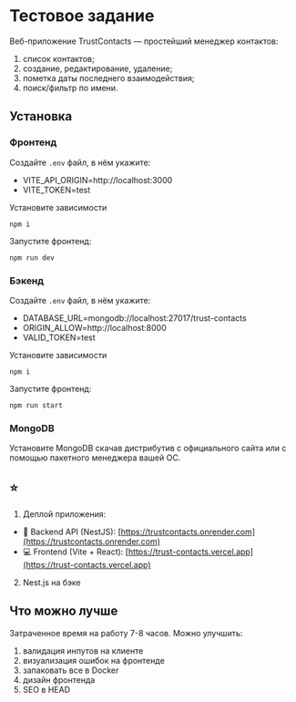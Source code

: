 # Тестовое задание

Веб-приложение TrustContacts — простейший менеджер контактов:
1. список контактов;
2. создание, редактирование, удаление;
3. пометка даты последнего взаимодействия;
4. поиск/фильтр по имени.

## Установка

### Фронтенд
Создайте `.env` файл, в нём укажите:

* VITE_API_ORIGIN=http://localhost:3000
* VITE_TOKEN=test

Установите зависимости

`npm i`

Запустите фронтенд:

`npm run dev`

### Бэкенд
Создайте `.env` файл, в нём укажите:

* DATABASE_URL=mongodb://localhost:27017/trust-contacts
* ORIGIN_ALLOW=http://localhost:8000
* VALID_TOKEN=test

Установите зависимости

`npm i`

Запустите фронтенд:

`npm run start`

### MongoDB

Установите MongoDB скачав дистрибутив с официального сайта или с помощью пакетного менеджера вашей ОС.

## ⭐

1. Деплой приложения: 

- 🧠 Backend API (NestJS): [https://trustcontacts.onrender.com](https://trustcontacts.onrender.com)
- 💻 Frontend (Vite + React): [https://trust-contacts.vercel.app](https://trust-contacts.vercel.app)

2. Nest.js на бэке

## Что можно лучше

Затраченное время на работу 7-8 часов.
Можно улучшить:
1. валидация инпутов на клиенте
2. визуализация ошибок на фронтенде
3. запаковать все в Docker
4. дизайн фронтенда
5. SEO в HEAD
